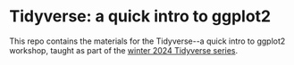 # Tidyverse: a quick intro to ggplot2

This repo contains the materials for the Tidyverse--a quick intro to ggplot2 workshop, taught as part of the [winter 2024 Tidyverse series](https://github.com/nuitrcs/tidyverse_winter_2024).
